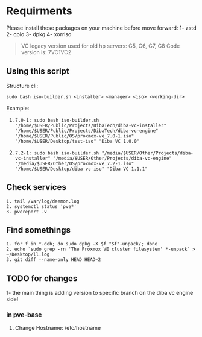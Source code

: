 # Requirments
Please install these packages on your machine before move forward:
1- zstd
2- cpio
3- dpkg
4- xorriso

> VC legacy version used for old hp servers: G5, G6, G7, G8
> Code version is: 7VC1VC2

## Using this script
Structure cli:
```
sudo bash iso-builder.sh <installer> <manager> <iso> <working-dir>
```

Example:

1. `7.0-1: sudo bash iso-builder.sh "/home/$USER/Public/Projects/DibaTech/diba-vc-installer" "/home/$USER/Public/Projects/DibaTech/diba-vc-engine" "/home/$USER/Public/OS/proxmox-ve_7.0-1.iso" "/home/$USER/Desktop/test-iso" "Diba VC 1.0.0"`

2. `7.2-1: sudo bash iso-builder.sh "/media/$USER/Other/Projects/diba-vc-installer" "/media/$USER/Other/Projects/diba-vc-engine" "/media/$USER/Other/OS/proxmox-ve_7.2-1.iso" "/home/$USER/Desktop/diba-vc-iso" "Diba VC 1.1.1"`


## Check services
```
1. tail /var/log/daemon.log
2. systemctl status 'pve*'
3. pvereport -v
```

## Find somethings
```
1. for f in *.deb; do sudo dpkg -X $f "$f"-unpack/; done
2. echo `sudo grep -rn 'The Proxmox VE cluster filesystem' *-unpack` > ~/Desktop/ll.log
3. git diff --name-only HEAD HEAD~2
```
## TODO for changes
1- the main thing is adding version to specific branch on the diba vc engine side!

### in pve-base
1. Change Hostname:  /etc/hostname
